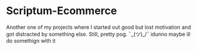 # Scriptum-Ecommerce
Another one of my projects where I started out good but lost motivation and got distracted by something else. Still, pretty pog.
¯\_(ツ)_/¯  idunno maybe ill do somethign with it
